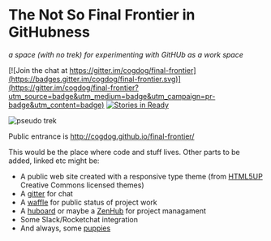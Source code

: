 # The Not So Final Frontier in GitHubness

*a space (with no trek) for experimenting with GitHUb as a work space*

[![Join the chat at https://gitter.im/cogdog/final-frontier](https://badges.gitter.im/cogdog/final-frontier.svg)](https://gitter.im/cogdog/final-frontier?utm_source=badge&utm_medium=badge&utm_campaign=pr-badge&utm_content=badge) [![Stories in Ready](https://badge.waffle.io/cogdog/final-frontier.svg?label=ready&title=Ready)](http://waffle.io/cogdog/final-frontier)

![pseudo trek](https://upload.wikimedia.org/wikipedia/commons/f/f4/Star_Trek_uniforms.jpg "not quite trek")

Public entrance is http://cogdog.github.io/final-frontier/

This would be the place where code and stuff lives. Other parts to be added, linked etc might be:

* A public web site created with a responsive type theme (from <a href="https://github.com/cogdog/pechaflickr">HTML5UP</a> Creative Commons licensed themes)
* A [gitter](https://gitter.im/) for chat
* A [waffle](https://waffle.io/) for public status of project work
* A [huboard](https://huboard.com/) or maybe a [ZenHub](https://www.zenhub.io/) for project managament
* Some Slack/Rocketchat integration
* And always, some [puppies](http://openpuppies.com)
